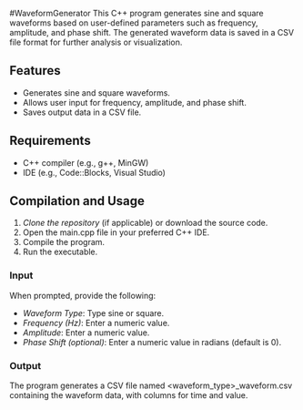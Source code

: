 #WaveformGenerator
This C++ program generates sine and square waveforms based on user-defined parameters such as frequency, amplitude, and phase shift. The generated waveform data is saved in a CSV file format for further analysis or visualization.

## Features

- Generates sine and square waveforms.
- Allows user input for frequency, amplitude, and phase shift.
- Saves output data in a CSV file.

## Requirements

- C++ compiler (e.g., g++, MinGW)
- IDE (e.g., Code::Blocks, Visual Studio)

## Compilation and Usage

1. *Clone the repository* (if applicable) or download the source code.
2. Open the main.cpp file in your preferred C++ IDE.
3. Compile the program.
4. Run the executable.

### Input

When prompted, provide the following:
- *Waveform Type*: Type sine or square.
- *Frequency (Hz)*: Enter a numeric value.
- *Amplitude*: Enter a numeric value.
- *Phase Shift (optional)*: Enter a numeric value in radians (default is 0).

### Output

The program generates a CSV file named <waveform_type>_waveform.csv containing the waveform data, with columns for time and value.
